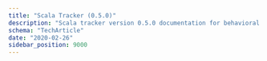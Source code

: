 ```yaml
---
title: "Scala Tracker (0.5.0)"
description: "Scala tracker version 0.5.0 documentation for behavioral event collection in functional applications."
schema: "TechArticle"
date: "2020-02-26"
sidebar_position: 9000
---
```



